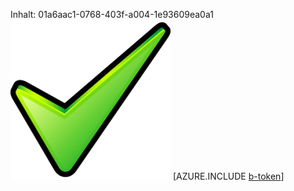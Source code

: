 Inhalt: 01a6aac1-0768-403f-a004-1e93609ea0a1![Bild](00796c0c-2606-4202-8940-d583f6d58bba.png)
[AZURE.INCLUDE [b-token](9242730c-331e-4018-9886-aef35fadff7f.md)]
